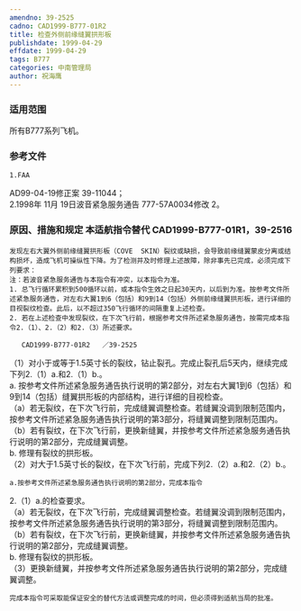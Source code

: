 ```yaml
---
amendno: 39-2525  
cadno: CAD1999-B777-01R2  
title: 检查外侧前缘缝翼拱形板  
publishdate: 1999-04-29  
effdate: 1999-04-29  
tags: B777  
categories: 中南管理局  
author: 祝海鹰  
---
```

  
### 适用范围  
所有B777系列飞机。  
  
<!--more-->  
### 参考文件  
    1.FAA  
AD99-04-19修正案 39-11044；  
 2.1998年 11月 19日波音紧急服务通告 777-57A0034修改 2。  
  
### 原因、措施和规定 本适航指令替代 CAD1999-B777-01R1，39-2516  
    发现左右大翼外侧前缘缝翼拱形板（COVE  SKIN）裂纹或缺损，会导致前缘缝翼蒙皮分离或结构损坏，造成飞机可操纵性下降。为了检测并及时修理上述故障，除非事先已完成，必须完成下列要求：  
    注：若波音紧急服务通告与本指令有冲突，以本指令为准。  
    1. 总飞行循环累积到500循环以前，或本指令生效之日起30天内，以后到为准。按参考文件所述紧急服务通告，对左右大翼1到6（包括）和9到14（包括）外侧前缘缝翼拱形板，进行详细的目视裂纹检查。此后，以不超过350飞行循环的间隔重复上述检查。  
    2. 若在上述检查中发现裂纹，在下次飞行前，根据参考文件所述紧急服务通告，按需完成本指令2.（1）、2.（2）和2.（3）所述要求。  
  
       CAD1999-B777-01R2   ／39-2525  
  （1）对小于或等于1.5英寸长的裂纹，钻止裂孔。完成止裂孔后5天内，继续完成下列2.（1）a.和2.（1）b.。  
    a. 按参考文件所述紧急服务通告执行说明的第2部分，对左右大翼1到6（包括）和9到14（包括）缝翼拱形板的内部结构，进行详细的目视检查。  
    （a）若无裂纹，在下次飞行前，完成缝翼调整检查。若缝翼没调到限制范围内，按参考文件所述紧急服务通告执行说明的第3部分，将缝翼调整到限制范围内。  
    （b）若有裂纹，在下次飞行前，更换新缝翼，并按参考文件所述紧急服务通告执行说明的第2部分，完成缝翼调整。  
b. 修理有裂纹的拱形板。  
  （2）对大于1.5英寸长的裂纹，在下次飞行前，完成下列2.（2）a.和2.（2）b.。  
  
    a.按参考文件所述紧急服务通告执行说明的第2部分，完成本指令  
2.（1）a.的检查要求。  
    （a）若无裂纹，在下次飞行前，完成缝翼调整检查。若缝翼没调到限制范围内，按参考文件所述紧急服务通告执行说明的第3部分，将缝翼调整到限制范围内。  
    （b）若有裂纹，在下次飞行前，更换新缝翼，并按参考文件所述紧急服务通告执行说明的第2部分，完成缝翼调整。  
b. 修理有裂纹的拱形板。  
  （3）更换新缝翼，并按参考文件所述紧急服务通告执行说明的第2部分，完成缝翼调整。  
  
    完成本指令可采取能保证安全的替代方法或调整完成的时间，但必须得到适航当局的批准。  
